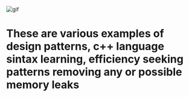 ![gif](https://i.pinimg.com/originals/d4/81/f3/d481f3c72e283309071f79e01b05c06d.gif)
# These are various examples of design patterns, c++ language sintax learning, efficiency seeking patterns removing any or possible memory leaks
